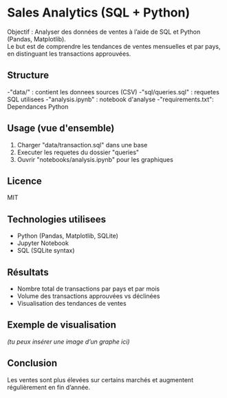 # Sales Analytics (SQL + Python)

Objectif : Analyser des données de ventes à l’aide de SQL et Python (Pandas, Matplotlib).  
Le but est de comprendre les tendances de ventes mensuelles et par pays, en distinguant les transactions approuvées.

## Structure 
-"data/" : contient les donnees sources (CSV)
-"sql/queries.sql" : requetes SQL utilisees
-"analysis.ipynb" : notebook d'analyse
-"requirements.txt": Dependances Python

## Usage (vue d'ensemble) 
1. Charger "data/transaction.sql" dans une base
2. Executer les requetes du dossier "queries"
3. Ouvrir "notebooks/analysis.ipynb" pour les graphiques

## Licence
MIT

## Technologies utilisees
- Python (Pandas, Matplotlib, SQLite)
- Jupyter Notebook
- SQL (SQLite syntax)

## Résultats
- Nombre total de transactions par pays et par mois
- Volume des transactions approuvées vs déclinées
- Visualisation des tendances de ventes

## Exemple de visualisation
*(tu peux insérer une image d’un graphe ici)*

## Conclusion
Les ventes sont plus élevées sur certains marchés et augmentent régulièrement en fin d’année.


